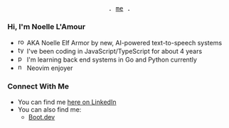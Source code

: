 <p align="center">
  <samp>
    .
    <a href="https://ellielle.github.io">me</a>
    .
  </samp>
</p>

### Hi, I'm Noelle L'Amour

- <img src="https://cdn.simpleicons.org/roll20/pink" height="16" alt="roll20 logo" /> AKA Noelle Elf Armor by new, AI-powered text-to-speech systems
- <img src="https://cdn.simpleicons.org/typescript" height="16" alt="typescript logo" /> I've been coding in JavaScript/TypeScript for about 4 years
- <img src="https://cdn.simpleicons.org/python" height="16" alt="python logo" /> I'm learning back end systems in Go and Python currently
- <img src="https://cdn.simpleicons.org/neovim" height="16" alt="neovim logo" /> Neovim enjoyer

### Connect With Me

- You can find me [here on LinkedIn](https://www.linkedin.com/in/nlamour/)
- You can also find me:
  - [Boot.dev](https://www.boot.dev/u/ellielle)
